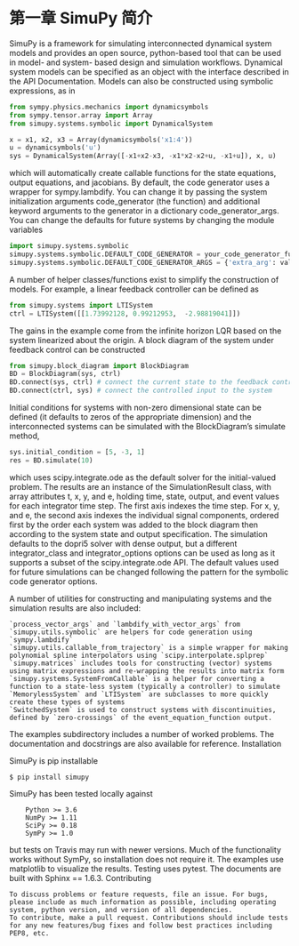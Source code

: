 
# 第一章 SimuPy 简介





SimuPy is a framework for simulating interconnected dynamical system models and provides an open source, python-based tool that can be used in model- and system- based design and simulation workflows. Dynamical system models can be specified as an object with the interface described in the API Documentation. Models can also be constructed using symbolic expressions, as in

```Python
from sympy.physics.mechanics import dynamicsymbols
from sympy.tensor.array import Array
from simupy.systems.symbolic import DynamicalSystem

x = x1, x2, x3 = Array(dynamicsymbols('x1:4'))
u = dynamicsymbols('u')
sys = DynamicalSystem(Array([-x1+x2-x3, -x1*x2-x2+u, -x1+u]), x, u)
```


which will automatically create callable functions for the state equations, output equations, and jacobians. By default, the code generator uses a wrapper for sympy.lambdify. You can change it by passing the system initialization arguments code_generator (the function) and additional keyword arguments to the generator in a dictionary code_generator_args. You can change the defaults for future systems by changing the module variables

```Python
import simupy.systems.symbolic
simupy.systems.symbolic.DEFAULT_CODE_GENERATOR = your_code_generator_function
simupy.systems.symbolic.DEFAULT_CODE_GENERATOR_ARGS = {'extra_arg': value}
```

A number of helper classes/functions exist to simplify the construction of models. For example, a linear feedback controller can be defined as

```Python
from simupy.systems import LTISystem
ctrl = LTISystem([[1.73992128, 0.99212953,  -2.98819041]])
```

The gains in the example come from the infinite horizon LQR based on the system linearized about the origin. A block diagram of the system under feedback control can be constructed

```Python
from simupy.block_diagram import BlockDiagram
BD = BlockDiagram(sys, ctrl)
BD.connect(sys, ctrl) # connect the current state to the feedback controller
BD.connect(ctrl, sys) # connect the controlled input to the system
```

Initial conditions for systems with non-zero dimensional state can be defined (it defaults to zeros of the appropriate dimension) and the interconnected systems can be simulated with the BlockDiagram’s simulate method,

```Python
sys.initial_condition = [5, -3, 1]
res = BD.simulate(10)
```

which uses scipy.integrate.ode as the default solver for the initial-valued problem. The results are an instance of the SimulationResult class, with array attributes t, x, y, and e, holding time, state, output, and event values for each integrator time step. The first axis indexes the time step. For x, y, and e, the second axis indexes the individual signal components, ordered first by the order each system was added to the block diagram then according to the system state and output specification. The simulation defaults to the dopri5 solver with dense output, but a different integrator_class and integrator_options options can be used as long as it supports a subset of the scipy.integrate.ode API. The default values used for future simulations can be changed following the pattern for the symbolic code generator options.

A number of utilities for constructing and manipulating systems and the simulation results are also included:

    `process_vector_args` and `lambdify_with_vector_args` from `simupy.utils.symbolic` are helpers for code generation using `sympy.lambdify`
    `simupy.utils.callable_from_trajectory` is a simple wrapper for making polynomial spline interpolators using `scipy.interpolate.splprep`
    `simupy.matrices` includes tools for constructing (vector) systems using matrix expressions and re-wrapping the results into matrix form
    `simupy.systems.SystemFromCallable` is a helper for converting a function to a state-less system (typically a controller) to simulate
    `MemorylessSystem` and `LTISystem` are subclasses to more quickly create these types of systems
    `SwitchedSystem` is used to construct systems with discontinuities, defined by `zero-crossings` of the event_equation_function output.

The examples subdirectory includes a number of worked problems. The documentation and docstrings are also available for reference.
Installation

SimuPy is pip installable

```
$ pip install simupy
```

SimuPy has been tested locally against

        Python >= 3.6
        NumPy >= 1.11
        SciPy >= 0.18
        SymPy >= 1.0

but tests on Travis may run with newer versions. Much of the functionality works without SymPy, so installation does not require it. The examples use matplotlib to visualize the results. Testing uses pytest. The documents are built with Sphinx == 1.6.3.
Contributing

    To discuss problems or feature requests, file an issue. For bugs, please include as much information as possible, including operating system, python version, and version of all dependencies.
    To contribute, make a pull request. Contributions should include tests for any new features/bug fixes and follow best practices including PEP8, etc.

